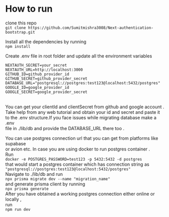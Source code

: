# How to run

clone this repo<br>
`git clone https://github.com/Sumitmishra3008/Next-authentication-bootstrap.git`<br>

Install all the dependencies by running<br>
`npm install`<br>

Create .env file in root folder and update all the environment variables<br>

```
NEXTAUTH_SECRET=your_secret
NEXTAUTH_URL=http://localhost:3000
GITHUB_ID=github_provider_id
GITHUB_SECRET=github_provider_secret
DATABASE_URL="postgresql://postgres:test123@localhost:5432/postgres"
GOOGLE_ID=google_provider_id
GOOGLE_SECRET=google_provider_secret
```

<br>
You can get your clientId and clientSecret from github and google account .<br>
Take help from any web tutorial and obtain your id and secret and paste it<br>
to the .env structure.If you face issues while migrating database make a .env<br>
file in ./lib/db and provide the DATABASE_URL there too .<br>

You can use postgres connection url that you can get from platforms like supabase<br>
or avion etc. In case you are using docker to run postgres container .<br>
Run<br>
`docker -e POSTGRES_PASSWORD=test123 -p 5432:5432 -d postgres`<br>
that would start a postgres container which has connection string as<br>
`"postgresql://postgres:test123@localhost:5432/postgres"`<br>
Navigate to ./lib/db and run <br>
`npx prisma migrate dev --name "migration_name"`<br>
and generate prisma client by running <br>
`npx prisma generate` <br>
After you have obtained a working postgres connection either online or locally ,<br>
run <br>
`npm run dev`<br>
